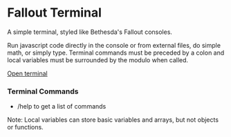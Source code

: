 # Fallout Terminal
A simple terminal, styled like Bethesda's Fallout consoles.

Run javascript code directly in the console or from external files, do simple math, or simply type. Terminal commands must be preceded by a colon and local variables must be surrounded by the modulo when called.

[Open terminal](about:blank#LinkNotSetUpYet)

### Terminal Commands
* /help to get a list of commands

Note: Local variables can store basic variables and arrays, but not objects or functions.

